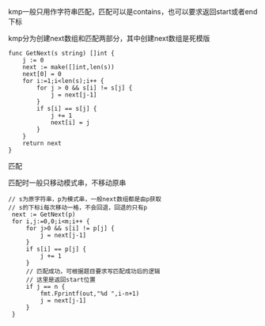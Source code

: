kmp一般只用作字符串匹配，匹配可以是contains，也可以要求返回start或者end下标

kmp分为创建next数组和匹配两部分，其中创建next数组是死模版

```golang
func GetNext(s string) []int {
	j := 0
	next := make([]int,len(s))
	next[0] = 0
	for i:=1;i<len(s);i++ {
		for j > 0 && s[i] != s[j] {
			j = next[j-1]
		}
		if s[i] == s[j] {
			j += 1
			next[i] = j
		}
	}
	return next
}
```

匹配

匹配时一般只移动模式串，不移动原串

```golang
// s为原字符串，p为模式串，一般next数组都是由p获取
// s的下标i每次移动一格，不会回退，回退的只有p
 next := GetNext(p)
 for i,j:=0,0;i<m;i++ {
     for j>0 && s[i] != p[j] {
         j = next[j-1]
     }
     if s[i] == p[j] {
         j += 1
     }
     // 匹配成功，可根据题目要求写匹配成功后的逻辑
     // 这里是返回start位置
     if j == n {
         fmt.Fprintf(out,"%d ",i-n+1)
         j = next[j-1]
     } 
 }
```

